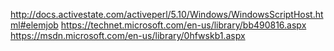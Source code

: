 http://docs.activestate.com/activeperl/5.10/Windows/WindowsScriptHost.html#elemjob
https://technet.microsoft.com/en-us/library/bb490816.aspx
https://msdn.microsoft.com/en-us/library/0hfwskb1.aspx